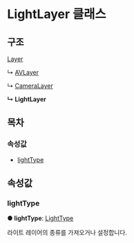 # LightLayer 클래스

## 구조

[Layer](layer-class.md)

↳ [AVLayer](avlayer-class.md)

↳ [CameraLayer](cameralayer-class.md)

**↳ LightLayer**

## 목차

### 속성값

* [lightType](lightlayer-class.md#lighttype)

## 속성값

### lightType   <a id="lighttype"></a>

**● lightType**: [LightType](../etc/enum/_affectscript_.affectscriptapi.lighttype.md)

라이트 레이어의 종류를 가져오거나 설정합니다.

